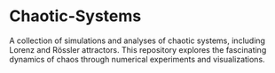 # Chaotic-Systems
A collection of simulations and analyses of chaotic systems, including Lorenz and Rössler attractors. This repository explores the fascinating dynamics of chaos through numerical experiments and visualizations.
